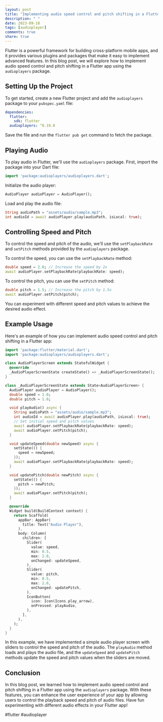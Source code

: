 ```yaml
---
layout: post
title: "Implementing audio speed control and pitch shifting in a Flutter app"
description: " "
date: 2023-09-18
tags: [audioplayer]
comments: true
share: true
---
```


Flutter is a powerful framework for building cross-platform mobile apps, and it provides various plugins and packages that make it easy to implement advanced features. In this blog post, we will explore how to implement audio speed control and pitch shifting in a Flutter app using the `audioplayers` package.

## Setting Up the Project

To get started, create a new Flutter project and add the `audioplayers` package to your `pubspec.yaml` file:

```yaml
dependencies:
  flutter:
    sdk: flutter
  audioplayers: ^0.19.0
```

Save the file and run the `flutter pub get` command to fetch the package.

## Playing Audio

To play audio in Flutter, we'll use the `audioplayers` package. First, import the package into your Dart file:

```dart
import 'package:audioplayers/audioplayers.dart';
```

Initialize the audio player:

```dart
AudioPlayer audioPlayer = AudioPlayer();
```

Load and play the audio file:

```dart
String audioPath = "assets/audio/sample.mp3";
int audioId = await audioPlayer.play(audioPath, isLocal: true);
```

## Controlling Speed and Pitch

To control the speed and pitch of the audio, we'll use the `setPlaybackRate` and `setPitch` methods provided by the `audioplayers` package.

To control the speed, you can use the `setPlaybackRate` method:

```dart
double speed = 2.0; // Increase the speed by 2x
await audioPlayer.setPlaybackRate(playbackRate: speed);
```

To control the pitch, you can use the `setPitch` method:

```dart
double pitch = 1.5; // Increase the pitch by 1.5x
await audioPlayer.setPitch(pitch);
```

You can experiment with different speed and pitch values to achieve the desired audio effect.

## Example Usage

Here's an example of how you can implement audio speed control and pitch shifting in a Flutter app:

```dart
import 'package:flutter/material.dart';
import 'package:audioplayers/audioplayers.dart';

class AudioPlayerScreen extends StatefulWidget {
  @override
  _AudioPlayerScreenState createState() => _AudioPlayerScreenState();
}

class _AudioPlayerScreenState extends State<AudioPlayerScreen> {
  AudioPlayer audioPlayer = AudioPlayer();
  double speed = 1.0;
  double pitch = 1.0;

  void playAudio() async {
    String audioPath = "assets/audio/sample.mp3";
    int audioId = await audioPlayer.play(audioPath, isLocal: true);
    // Set initial speed and pitch values
    await audioPlayer.setPlaybackRate(playbackRate: speed);
    await audioPlayer.setPitch(pitch);
  }

  void updateSpeed(double newSpeed) async {
    setState(() {
      speed = newSpeed;
    });
    await audioPlayer.setPlaybackRate(playbackRate: speed);
  }

  void updatePitch(double newPitch) async {
    setState(() {
      pitch = newPitch;
    });
    await audioPlayer.setPitch(pitch);
  }

  @override
  Widget build(BuildContext context) {
    return Scaffold(
      appBar: AppBar(
        title: Text("Audio Player"),
      ),
      body: Column(
        children: [
          Slider(
            value: speed,
            min: 0.5,
            max: 2.0,
            onChanged: updateSpeed,
          ),
          Slider(
            value: pitch,
            min: 0.5,
            max: 2.0,
            onChanged: updatePitch,
          ),
          IconButton(
            icon: Icon(Icons.play_arrow),
            onPressed: playAudio,
          ),
        ],
      ),
    );
  }
}
```

In this example, we have implemented a simple audio player screen with sliders to control the speed and pitch of the audio. The `playAudio` method loads and plays the audio file, and the `updateSpeed` and `updatePitch` methods update the speed and pitch values when the sliders are moved.

## Conclusion

In this blog post, we learned how to implement audio speed control and pitch shifting in a Flutter app using the `audioplayers` package. With these features, you can enhance the user experience of your app by allowing users to control the playback speed and pitch of audio files. Have fun experimenting with different audio effects in your Flutter app!

#flutter #audioplayer